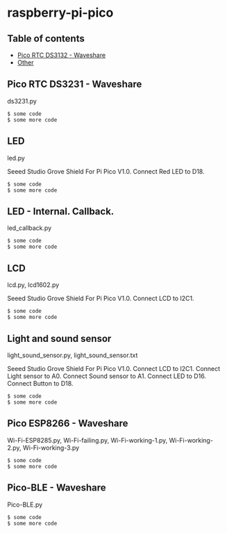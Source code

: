# raspberry-pi-pico
## Table of contents
* [Pico RTC DS3132 - Waveshare](#pico-rtc-ds3132-waveshare)
* [Other](#other)
## Pico RTC DS3231 - Waveshare
ds3231.py
```
$ some code
$ some more code
```
## LED
led.py

Seeed Studio Grove Shield For Pi Pico V1.0. Connect Red LED to D18.
```
$ some code
$ some more code
```
## LED - Internal. Callback.
led_callback.py
```
$ some code
$ some more code
```
## LCD
lcd.py, lcd1602.py

Seeed Studio Grove Shield For Pi Pico V1.0. Connect LCD to I2C1.
```
$ some code
$ some more code
```
## Light and sound sensor
light_sound_sensor.py, light_sound_sensor.txt

Seeed Studio Grove Shield For Pi Pico V1.0.
Connect LCD to I2C1.
Connect Light sensor to A0.
Connect Sound sensor to A1.
Connect LED to D16.
Connect Button to D18.
```
$ some code
$ some more code
```
## Pico ESP8266 - Waveshare
Wi-Fi-ESP8285.py, Wi-Fi-failing.py, Wi-Fi-working-1.py, Wi-Fi-working-2.py, Wi-Fi-working-3.py
```
$ some code
$ some more code
```
## Pico-BLE - Waveshare
Pico-BLE.py
```
$ some code
$ some more code
```
